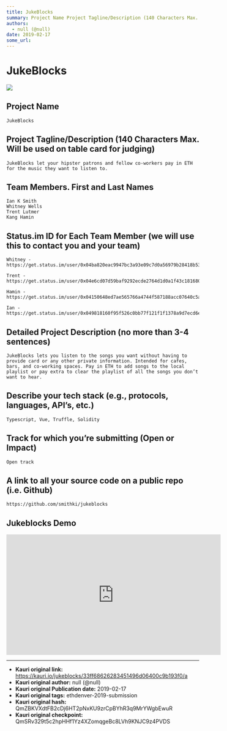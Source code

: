 ```yaml
---
title: JukeBlocks
summary: Project Name Project Tagline/Description (140 Characters Max. Will be used on table card for judging) Team Members. First and Last Names Status.im ID for Each Team Member (we will use this to contact you and your team) Detailed Project Description (no more than 3-4 sentences) Describe your tech stack (e.g., protocols, languages, API’s, etc.) Track for which you’re submitting (Open or Impact) A link to all your source code on a public repo (i.e. Github) Jukeblocks Demo
authors:
  - null (@null)
date: 2019-02-17
some_url: 
---
```


# JukeBlocks

![](https://ipfs.infura.io/ipfs/QmTAyuQHiDt4ToEwJreEboAvEdgB47caEKd5tq4NUYjQ2c)



## Project Name

    JukeBlocks

## Project Tagline/Description (140 Characters Max. Will be used on table card for judging)

    JukeBlocks let your hipster patrons and fellow co-workers pay in ETH for the music they want to listen to.

## Team Members. First and Last Names

    Ian K Smith
    Whitney Wells
    Trent Lutmer
    Kang Hamin

## Status.im ID for Each Team Member (we will use this to contact you and your team)

    Whitney - https://get.status.im/user/0x04ba820eac9947bc3a93e09c7d0a56979b28418b5353d60e6027230396788b7129d6255039bd9f12522d0650cffe67ee15fd63b7561a0e4d0ff27332efcd7c3d95

    Trent - https://get.status.im/user/0x04e6cd07d59baf9292ecde2764d1d0a1f43c181680e7ae818458847bfbf7b7b37fbcdea912cadb802590704afbdb382940b744d5b84b50d00719181c0337c7c47c

    Hamin - https://get.status.im/user/0x04150648ed7ae565766a4744f587188acc07640c5aeb4462760a0066a35edc4a20b484da4da53cb586c5e3f73177c91bf33cd8f834d42e648c7f80500a9e5a0b72

    Ian - https://get.status.im/user/0x049818160f95f526c0bb77f121f1f1378a9d7ecd6ed928f191fc9152feae86f433e1a05273d7465955aae310e076b5be25d6016a209b4183c245170cb02499cfe5



## Detailed Project Description (no more than 3-4 sentences)

    JukeBlocks lets you listen to the songs you want without having to provide card or any other private information. Intended for cafes, bars, and co-working spaces. Pay in ETH to add songs to the local playlist or pay extra to clear the playlist of all the songs you don’t want to hear. 

## Describe your tech stack (e.g., protocols, languages, API’s, etc.)

    Typescript, Vue, Truffle, Solidity    

## Track for which you’re submitting (Open or Impact)

    Open track


## A link to all your source code on a public repo (i.e. Github)

    https://github.com/smithki/jukeblocks

## Jukeblocks Demo

<div align="center"><iframe width="560" height="315" src="https://www.youtube.com/embed/emgYHPgGXHY" frameborder="0" allow="encrypted-media" allowfullscreen></iframe></div>







---

- **Kauri original link:** https://kauri.io/jukeblocks/33ff68626283451496d06400c9b193f0/a
- **Kauri original author:** null (@null)
- **Kauri original Publication date:** 2019-02-17
- **Kauri original tags:** ethdenver-2019-submission
- **Kauri original hash:** QmZBKVXdtFB2cDj6HT2pNxKU9zrCpBYhR3q9MrYWgbEwuR
- **Kauri original checkpoint:** QmSRv329t5c2hpHHf1Yz4XZomqgeBc8LVh9KNJC9z4PVDS



